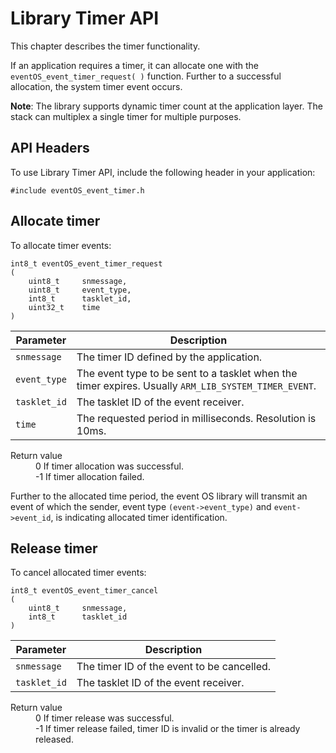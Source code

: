 Library Timer API
=================
This chapter describes the timer functionality.

If an application requires a timer, it can allocate one with the `eventOS_event_timer_request( )` function. Further to a successful allocation, the system timer event occurs.

<span class="notes">**Note**: The library supports dynamic timer count at the application layer. The stack can multiplex a single timer for multiple purposes.</span>

## API Headers

To use Library Timer API, include the following header in your application:

```
#include eventOS_event_timer.h
``` 

## Allocate timer

To allocate timer events:

```
int8_t eventOS_event_timer_request
(
	uint8_t		snmessage,
	uint8_t		event_type,
	int8_t		tasklet_id,
	uint32_t	time
)
```

Parameter|Description
---------|-----------
`snmessage`|The timer ID defined by the application.
`event_type`|The event type to be sent to a tasklet when the timer expires. Usually `ARM_LIB_SYSTEM_TIMER_EVENT`.
`tasklet_id`|The tasklet ID of the event receiver.
`time`|The requested period in milliseconds. Resolution is 10ms.

<dl>
<dt>Return value</dt>
<dd>0 If timer allocation was successful.</dd>
<dd>-1 If timer allocation failed.</dd>
</dl>

Further to the allocated time period, the event OS library will transmit an event of which the sender, event type `(event->event_type)` and `event->event_id`, is indicating allocated timer identification.

## Release timer

To cancel allocated timer events:

```
int8_t eventOS_event_timer_cancel
(
	uint8_t		snmessage,
	int8_t		tasklet_id
)
```

Parameter|Description
---------|-----------
`snmessage`|The timer ID of the event to be cancelled.
`tasklet_id`|The tasklet ID of the event receiver.

<dl>
<dt>Return value</dt>
<dd>0 If timer release was successful.</dd>
<dd>-1 If timer release failed, timer ID is invalid or the timer is already released.</dd>
</dl>

